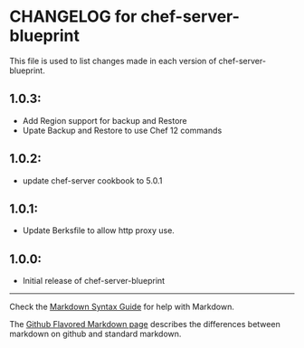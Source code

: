# CHANGELOG for chef-server-blueprint

This file is used to list changes made in each version of chef-server-blueprint.

## 1.0.3:

* Add Region support for backup and Restore
* Upate Backup and Restore to use Chef 12 commands

## 1.0.2:

* update chef-server cookbook to 5.0.1

## 1.0.1:

* Update Berksfile to allow http proxy use.

## 1.0.0:

* Initial release of chef-server-blueprint

- - -
Check the [Markdown Syntax Guide](http://daringfireball.net/projects/markdown/syntax) for help with Markdown.

The [Github Flavored Markdown page](http://github.github.com/github-flavored-markdown/) describes the differences between markdown on github and standard markdown.
